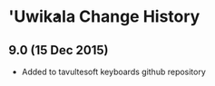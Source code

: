 'Uwik̓ala Change History
============================

9.0 (15 Dec 2015)
-----------------

* Added to tavultesoft keyboards github repository
